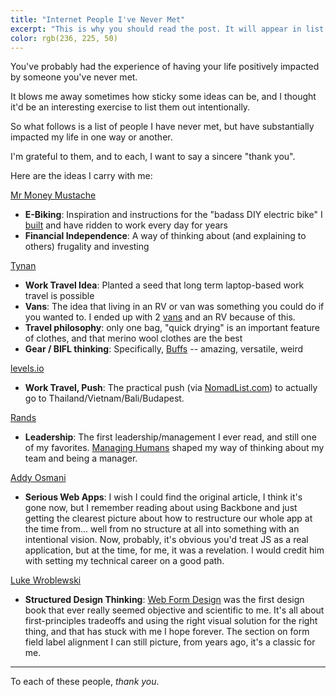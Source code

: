 ```yaml
---
title: "Internet People I've Never Met"
excerpt: "This is why you should read the post. It will appear in list views."
color: rgb(236, 225, 50)
---
```


You've probably had the experience of having your life positively impacted by someone you've never met.

It blows me away sometimes how sticky some ideas can be, and I thought it'd be an interesting exercise to list them out intentionally.

So what follows is a list of people I have never met, but have substantially impacted my life in one way or another.

I'm grateful to them, and to each, I want to say a sincere "thank you".

Here are the ideas I carry with me:

[Mr Money Mustache](https://www.mrmoneymustache.com/)
* **E-Biking**: Inspiration and instructions for the "badass DIY electric bike" I [built](https://www.simple.gy/blog/ebike/) and have ridden to work every day for years
* **Financial Independence**: A way of thinking about (and explaining to others) frugality and investing

[Tynan](https://tynan.com/)
* **Work Travel Idea**: Planted a seed that long term laptop-based work travel is possible
* **Vans**: The idea that living in an RV or van was something you could do if you wanted to. I ended up with 2 [vans](https://downbytheriver.us/) and an RV because of this.
* **Travel philosophy**: only one bag, "quick drying" is an important feature of clothes, and that merino wool clothes are the best
* **Gear / BIFL thinking**: Specifically, [Buffs](https://www.google.com/search?q=wool+buff) -- amazing, versatile, weird

[levels.io](https://levels.io/blog/)
* **Work Travel, Push**: The practical push (via [NomadList.com](https://nomadlist.com/)) to actually go to Thailand/Vietnam/Bali/Budapest.

[Rands](https://randsinrepose.com/)
* **Leadership**: The first leadership/management I ever read, and still one of my favorites. [Managing Humans](https://www.amazon.com/Managing-Humans-Humorous-Software-Engineering/dp/1484271157) shaped my way of thinking about my team and being a manager.

[Addy Osmani](https://addyosmani.com/)
* **Serious Web Apps**: I wish I could find the original article, I think it's gone now, but I remember reading about using Backbone and just getting the clearest picture about how to restructure our whole app at the time from... well from no structure at all into something with an intentional vision. Now, probably, it's obvious you'd treat JS as a real application, but at the time, for me, it was a revelation. I would credit him with setting my technical career on a good path.

[Luke Wroblewski](https://www.lukew.com/)
* **Structured Design Thinking**: [Web Form Design](https://www.amazon.com/Web-Form-Design-Filling-Blanks/dp/1933820241) was the first design book that ever really seemed objective and scientific to me. It's all about first-principles tradeoffs and using the right visual solution for the right thing, and that has stuck with me I hope forever. The section on form field label alignment I can still picture, from years ago, it's a classic for me.

---

To each of these people, *thank you*.